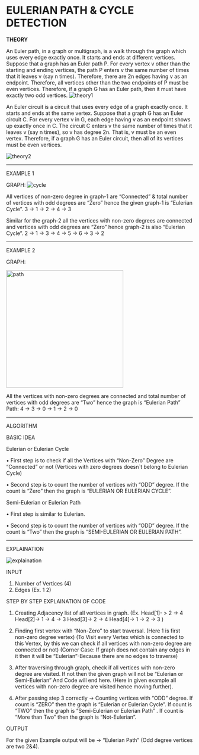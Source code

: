 # EULERIAN PATH & CYCLE DETECTION

**THEORY**

An Euler path, in a graph or multigraph, is a walk through the graph which uses every edge exactly once. It starts and ends at different vertices.
Suppose that a graph has an Euler path P. For every vertex v other than the starting and ending vertices, the path P enters v the same number of times that it leaves v (say n times). Therefore, there are 2n edges having v as an endpoint. 
Therefore, all vertices other than the two endpoints of P must be even vertices. Therefore, if a graph G has an Euler path, then it must have exactly two odd vertices.
![theory1](https://user-images.githubusercontent.com/35303672/48727417-28c3d500-ec58-11e8-9715-33b168a50b7c.png)


An Euler circuit is a circuit that uses every edge of a graph exactly once. It starts and ends at the same vertex.
Suppose that a graph G has an Euler circuit C. For every vertex v in G, each edge having v as an endpoint shows up exactly once in C. The circuit C enters v the same number of times that it leaves v (say n times), so v has degree 2n. That is, v must be an even vertex. 
Therefore, if a graph G has an Euler circuit, then all of its vertices must be even vertices.


![theory2](https://user-images.githubusercontent.com/35303672/48727444-3da06880-ec58-11e8-9df5-821c5c1e3b1c.png)



***














EXAMPLE 1

GRAPH:
![cycle](https://user-images.githubusercontent.com/35303672/48727461-47c26700-ec58-11e8-801f-d78aa5de4943.png)
                                          
All vertices of non-zero degree in graph-1 are “Connected” & total number of vertices with odd degrees are “Zero” hence the given graph-1 is “Eulerian Cycle”.
3 -> 1 -> 2 -> 4 -> 3

Similar for the graph-2 all the vertices with non-zero degrees are connected and vertices with odd degrees are “Zero” hence graph-2 is also    “Eulerian Cycle”.
2 -> 1 -> 3 -> 4 -> 5 -> 6 -> 3 -> 2



***


EXAMPLE 2

GRAPH:

<img width="316" alt="path" src="https://user-images.githubusercontent.com/35303672/48727493-5c9efa80-ec58-11e8-8505-c999840fc344.png">


All the vertices with non-zero degrees are connected and total number of vertices with odd degrees are “Two” hence the graph is “Eulerian Path”
Path: 
4 -> 3 -> 0 -> 1 -> 2 -> 0



***

ALGORITHM

BASIC IDEA

Eulerian or Eulerian Cycle

•	First step is to check if all the Vertices with “Non-Zero” Degree are “Connected” or not  (Vertices with zero degrees doesn`t belong to Eulerian Cycle)

•	Second step is to count the number of vertices with “ODD” degree. If the count is “Zero” then the graph is “EULERIAN OR EULERIAN CYCLE”.

Semi-Eulerian or Eulerian Path

•	First step is similar to Eulerian.

•	Second step is to count the number of vertices with “ODD” degree. If the count is “Two” then the graph is “SEMI-EULERIAN OR EULERIAN PATH”.


***



EXPLAINATION

![explaination](https://user-images.githubusercontent.com/35303672/48727227-aaffc980-ec57-11e8-935a-bd95b19a0fa7.jpg)

INPUT
1.	Number of Vertices (4)
2.	Edges (Ex. 1  2)


STEP BY STEP EXPLAINATION OF CODE
1.	Creating Adjacency list of all vertices in graph.
(Ex. Head[1]- > 2 -> 4 
         Head[2]-> 1 -> 4 -> 3
         Head[3]-> 2 -> 4
         Head[4]-> 1 -> 2 -> 3 )

2.	Finding first vertex with “Non-Zero” to start traversal. (Here 1 is first non-zero degree vertex)
(To Visit every Vertex which is connected to this Vertex, by this we can check if all vertices with non-zero degree are connected or not)
(Corner Case: If graph does not contain any edges in it then it will be “Eulerian”-Because there are no edges to traverse)

3.	After traversing through graph, check if all vertices with non-zero degree are visited.
If not then the given graph will not be “Eulerian or Semi-Eulerian” And Code will end here. (Here in given example all vertices with non-zero degree are visited hence moving further).

4.	After passing step 3 correctly -> Counting vertices with “ODD” degree.
If count is “ZERO” then the graph is “Eulerian or Eulerian Cycle”.
If count is “TWO” then the graph is “Semi-Eulerian or Eulerian Path” .
If count is “More than Two” then the graph is “Not-Eulerian”.


OUTPUT

For the given Example output will be -> “Eulerian Path” (Odd degree vertices are two 2&4).



